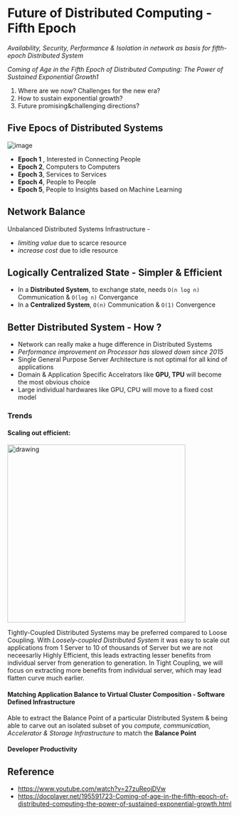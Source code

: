 # Future of Distributed Computing - Fifth Epoch 

_Availability, Security, Performance & Isolation in network as basis for fifth-epoch Distributed System_

_Coming of Age in the Fifth Epoch of Distributed Computing: The Power of Sustained Exponential Growth1_
1. Where are we now? Challenges for the new era? 
2. How to sustain exponential growth? 
3. Future promising&challenging directions?


## Five Epocs of Distributed Systems

![image](https://user-images.githubusercontent.com/7579608/129026118-82aa0dd6-0e1d-49db-8573-9f57430b31b3.png)


- __Epoch 1__ , Interested in Connecting People
- __Epoch 2__, Computers to Computers
- __Epoch 3__, Services to Services 
- __Epoch 4__, People to People
- __Epoch 5__, People to Insights based on Machine Learning

## Network Balance

Unbalanced Distributed Systems Infrastructure -
- _limiting value_ due to scarce resource
- _increase cost_ due to idle resource

## Logically Centralized State - Simpler & Efficient
- In a __Distributed System__, to exchange state, needs `O(n log n)` Communication & `O(log n)` Convergance
- In a __Centralized System__, `O(n)` Communication & `O(1)` Convergence


## Better Distributed System - How ?

- Network can really make a huge difference in Distributed Systems
- _Performance improvement on Processor has slowed down since 2015_
- Single General Purpose Server Architecture is not optimal for all kind of applications
- Domain & Application Specific Accelrators like __GPU, TPU__ will become the most obvious choice
- Large individual hardwares like GPU, CPU will move to a fixed cost model 

### Trends

#### Scaling out efficient:

<img src="https://user-images.githubusercontent.com/7579608/129146339-ffd549a6-e7f3-42fe-a660-46d28abc3647.png" alt="drawing" width="400"/>

Tightly-Coupled Distributed Systems may be preferred compared to Loose Coupling.
With _Loosely-coupled Distributed System_ it was easy to scale out applications from 1 Server to 10 of thousands of Server but we are not neceesarliy 
Highly Efficient, this leads extracting lesser benefits from individual server from generation to generation.
In Tight Coupling, we will focus on extracting more benefits from individual server, which may lead flatten curve much earlier.


#### Matching Application Balance to Virtual Cluster Composition - Software Defined Infrastructure

Able to extract the Balance Point of a particular Distributed System & being able to carve out an isolated subset of you _compute, communication, Accelerator & Storage Infrastructure_ to match the __Balance Point__

#### Developer Productivity


## Reference
- https://www.youtube.com/watch?v=27zuReojDVw
- https://docplayer.net/195591723-Coming-of-age-in-the-fifth-epoch-of-distributed-computing-the-power-of-sustained-exponential-growth.html


